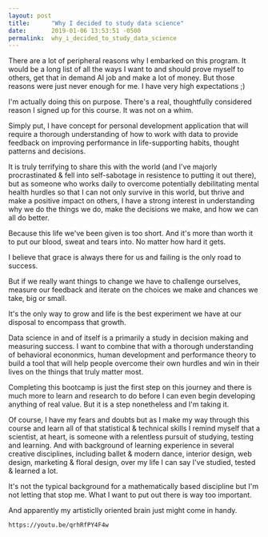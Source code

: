 ```yaml
---
layout: post
title:      "Why I decided to study data science"
date:       2019-01-06 13:53:51 -0500
permalink:  why_i_decided_to_study_data_science
---
```


There are a lot of peripheral reasons why I embarked on this program. It would be a long list of all the ways I want to and should  prove myself to others, get that in demand AI job and make a lot of money. But those reasons were just never enough for me. I have very high expectations ;)

I'm actually doing this on purpose. There's a real, thoughtfully considered reason I signed up for this course. It was not on a whim.

Simply put, I have concept for personal development application that will require a thorough understanding of how to work with data to provide feedback on improving performance in life-supporting habits, thought patterns and decisions.

It is truly terrifying to share this with the world (and I've majorly procrastinated & fell into self-sabotage in resistence to putting it out there), but as someone who works daily to overcome potentially debilitating mental health hurdles so that I can not only survive in this world, but thrive and make a positive impact on others, I have a strong interest in understanding why we do the things we do, make the decisions we make, and how we can all do better.

Because this life we've been given is too short. And it's more than worth it to put our blood, sweat and tears into. No matter how hard it gets.

I believe that grace is always there for us and failing is the only road to success.

But if we really want things to change we have to challenge ourselves, measure our feedback and iterate on the choices we make and chances we take, big or small.

It's the only way to grow and life is the best experiment we have at our disposal to encompass that growth. 

Data science in and of itself is a primarily a study in decision making and measuring success. I want to combine that with a thorough understanding of behavioral econonmics, human development and performance theory to build a tool that will help people overcome their own hurdles and win in their lives on the things that truly matter most.

Completing this bootcamp is just the first step on this journey and there is much more to learn and research to do before I can even begin developing anything of real value. But it is a step nonetheless and I'm taking it.

Of course, I have my fears and doubts but as I make my way through this course and learn all of that statistical & technical skills I remind myself that a scientist, at heart, is someone with a relentless pursuit of studying, testing and learning. And with background of learning experience in several creative disciplines, including ballet & modern dance, interior design, web design, marketing & floral design, over my life I can say I've studied, tested & learned a lot.

It's not the typical background for a mathematically based discipline but I'm not letting that stop me. What I want to put out there is way too important.

And apparently my artisticlly oriented brain just might come in handy.

```
https://youtu.be/qrhRfPY4F4w
```

